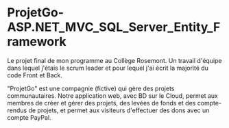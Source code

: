 # ProjetGo-ASP.NET_MVC_SQL_Server_Entity_Framework
Le projet final de mon programme au Collège Rosemont.  Un travail d'équipe dans lequel j'étais le scrum leader et pour lequel j'ai écrit la majorité du code Front et Back.  

"ProjetGo" est une compagnie (fictive) qui gère des projets communautaires. Notre application web, avec BD sur le Cloud, permet aux membres de créer et gérer des projets, des levées de fonds et des compte-rendus de projets, et permet aux visiteurs d'effectuer des dons avec un compte PayPal.
